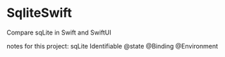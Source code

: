 # SqliteSwift

Compare sqLite in Swift and SwiftUI

notes for this project: 
sqLite
Identifiable
@state
@Binding
@Environment
